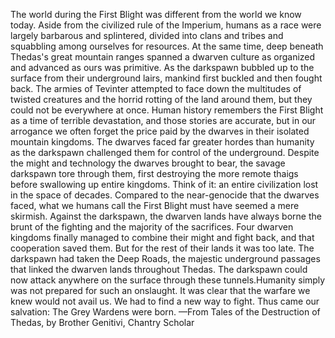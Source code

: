 The world during the First Blight was different from the world we know today. Aside from the civilized rule of the Imperium, humans as a race were largely barbarous and splintered, divided into clans and tribes and squabbling among ourselves for resources. At the same time, deep beneath Thedas's great mountain ranges spanned a dwarven culture as organized and advanced as ours was primitive.
As the darkspawn bubbled up to the surface from their underground lairs, mankind first buckled and then fought back. The armies of Tevinter attempted to face down the multitudes of twisted creatures and the horrid rotting of the land around them, but they could not be everywhere at once. Human history remembers the First Blight as a time of terrible devastation, and those stories are accurate, but in our arrogance we often forget the price paid by the dwarves in their isolated mountain kingdoms.
The dwarves faced far greater hordes than humanity as the darkspawn challenged them for control of the underground. Despite the might and technology the dwarves brought to bear, the savage darkspawn tore through them, first destroying the more remote thaigs before swallowing up entire kingdoms. Think of it: an entire civilization lost in the space of decades. Compared to the near-genocide that the dwarves faced, what we humans call the First Blight must have seemed a mere skirmish. Against the darkspawn, the dwarven lands have always borne the brunt of the fighting and the majority of the sacrifices.
Four dwarven kingdoms finally managed to combine their might and fight back, and that cooperation saved them. But for the rest of their lands it was too late. The darkspawn had taken the Deep Roads, the majestic underground passages that linked the dwarven lands throughout Thedas. The darkspawn could now attack anywhere on the surface through these tunnels.Humanity simply was not prepared for such an onslaught. It was clear that the warfare we knew would not avail us. We had to find a new way to fight.
Thus came our salvation: The Grey Wardens were born.
—From Tales of the Destruction of Thedas, by Brother Genitivi, Chantry Scholar